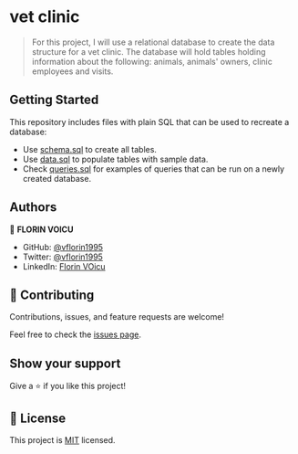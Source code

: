 # vet clinic

> For this project, I will use a relational database to create the data structure for a vet clinic. The database will hold tables holding information about the following: animals, animals' owners, clinic employees and visits.


## Getting Started

This repository includes files with plain SQL that can be used to recreate a database:

- Use [schema.sql](./schema.sql) to create all tables.
- Use [data.sql](./data.sql) to populate tables with sample data.
- Check [queries.sql](./queries.sql) for examples of queries that can be run on a newly created database. 

## Authors

👤 **FLORIN VOICU**

- GitHub: [@vflorin1995](https://github.com/vflorin1995)
- Twitter: [@vflorin1995](https://twitter.com/vflorin1995)
- LinkedIn: [Florin VOicu](https://www.linkedin.com/in/florin--voicu)

## 🤝 Contributing

Contributions, issues, and feature requests are welcome!

Feel free to check the [issues page](../../issues/).

## Show your support

Give a ⭐️ if you like this project!


## 📝 License

This project is [MIT](./MIT.md) licensed.
